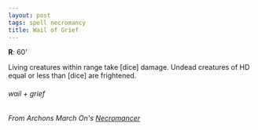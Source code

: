 ```yaml
---
layout: post
tags: spell necromancy
title: Wail of Grief
---
```

**R**: 60'

Living creatures within range take [dice] damage. Undead creatures of HD equal or less than [dice] are frightened.

###### wail + grief
###### From Archons March On's [Necromancer](https://archonsmarchon.blogspot.com/2021/06/glog-class-necromancer-wizard.html)
